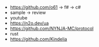 

* https://github.com/o61 -> f# -> c#
* sample -> review
* youtube
* https://n2o.dev/ua
* https://github.com/NYNJA-MC/protocol
* rust
* https://github.com/Kindelia
